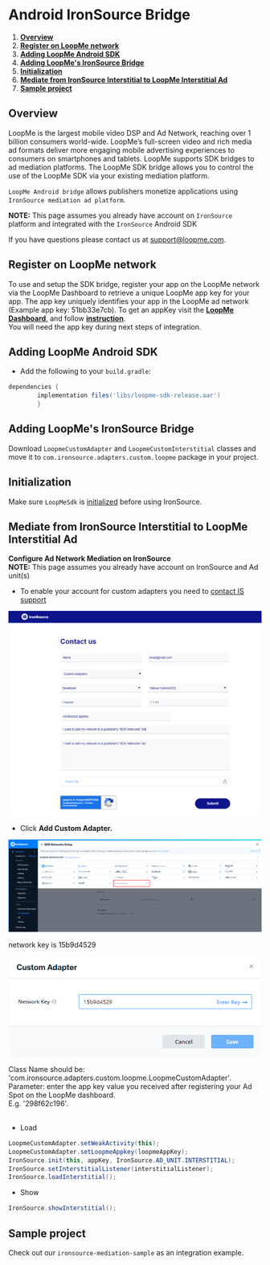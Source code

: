 # Android IronSource Bridge #

1. **[Overview](#overview)**
2. **[Register on LoopMe network](#register-on-loopme-network)**
3. **[Adding LoopMe Android SDK](#adding-loopme-android-sdk)**
4. **[Adding LoopMe's IronSource Bridge](#adding-loopmes-ironsource-bridge)**
5. **[Initialization](#Initialization)**
6. **[Mediate from IronSource Interstitial to LoopMe Interstitial Ad](#mediate-from-ironsource-interstitial-to-loopme-interstitial-ad)**
7. **[Sample project](#sample-project)**

## Overview ##

LoopMe is the largest mobile video DSP and Ad Network, reaching over 1 billion consumers world-wide. LoopMe’s full-screen video and rich media ad formats deliver more engaging mobile advertising experiences to consumers on smartphones and tablets.
LoopMe supports SDK bridges to ad mediation platforms. The LoopMe SDK bridge allows you to control the use of the LoopMe SDK via your existing mediation platform.

`LoopMe Android bridge` allows publishers monetize applications using `IronSource mediation ad platform`.

<b>NOTE:</b> This page assumes you already have account on `IronSource` platform and integrated with the `IronSource` Android SDK

If you have questions please contact us at support@loopme.com.

## Register on LoopMe network ##

To use and setup the SDK bridge, register your app on the LoopMe network via the LoopMe Dashboard to retrieve a unique LoopMe app key for your app. The app key uniquely identifies your app in the LoopMe ad network (Example app key: 51bb33e7cb). To get an appKey visit the **[LoopMe Dashboard](https://app.loopme.com/login/)**, and follow **[instruction](https://docs.google.com/document/d/1No1rVSpD2XLvG6nniwGjRb48Q0kVmYIkSgnlbhRXx5M/edit#)**.<br>
You will need the app key during next steps of integration.

## Adding LoopMe Android SDK ##

* Add the following to your `build.gradle`:
```groovy
dependencies {
        implementation files('libs/loopme-sdk-release.aar')
        }
```

## Adding LoopMe's IronSource Bridge ##

Download `LoopmeCustomAdapter` and `LoopmeCustomInterstitial` classes and move it to `com.ironsource.adapters.custom.loopme` package in your project.

## Initialization ##

Make sure `LoopMeSdk` is [initialized](https://github.com/loopme/android-united-sdk/wiki/Initialization) before using IronSource.

## Mediate from IronSource Interstitial to LoopMe Interstitial Ad ##

<b>Configure Ad Network Mediation on IronSource</b>
<br><b>NOTE:</b> This page assumes you already have account on IronSource and Ad unit(s)
* To enable your account for custom adapters you need to <a href="https://developers.is.com/submit-a-request">contact IS support </a>
<p><img src="images/contact_us_ironsource.png" /></p>

* Click <b>Add Custom Adapter.</b>
<p><img src="images/custom_adapter_ironsource.png" /></p>
network key is 15b9d4529
<p><img src="images/create_custom_ironsource.png" /></p>

Class Name should be: 'com.ironsource.adapters.custom.loopme.LoopmeCustomAdapter'. <br>
Parameter: enter the app key value you received after registering your Ad Spot on the LoopMe dashboard. <br>E.g. '298f62c196'.<br><br>

* Load
```java
LoopmeCustomAdapter.setWeakActivity(this);
LoopmeCustomAdapter.setLoopmeAppkey(loopmeAppKey);
IronSource.init(this, appKey, IronSource.AD_UNIT.INTERSTITIAL);
IronSource.setInterstitialListener(interstitialListener);
IronSource.loadInterstitial();
```

* Show
```java
IronSource.showInterstitial();
```

## Sample project ##

Check out our `ironsource-mediation-sample` as an integration example.